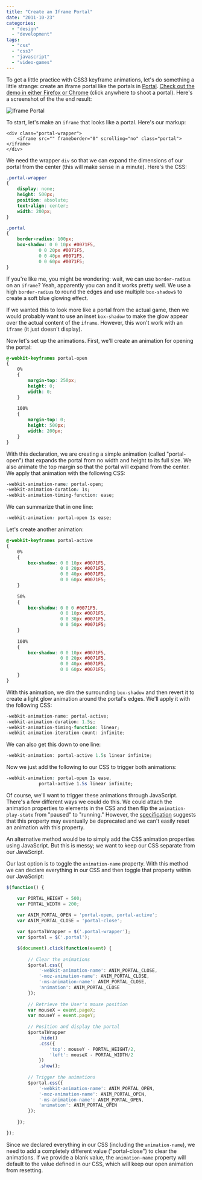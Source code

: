 ```yaml
---
title: "Create an Iframe Portal"
date: "2011-10-23"
categories: 
  - "design"
  - "development"
tags: 
  - "css"
  - "css3"
  - "javascript"
  - "video-games"
---
```


To get a little practice with CSS3 keyframe animations, let's do something a little strange: create an iframe portal like the portals in [Portal](http://www.thinkwithportals.com/). [Check out the demo in either Firefox or Chrome](https://www.loganfranken.com/projects/iframeportal/) (click anywhere to shoot a portal). Here's a screenshot of the the end result:

![Iframe Portal](images/portal_screenshot.png "Iframe Portal")

To start, let's make an `iframe` that looks like a portal. Here's our markup:

```markup
<div class="portal-wrapper">
	<iframe src="" frameborder="0" scrolling="no" class="portal"></iframe>
</div>
```

We need the wrapper `div` so that we can expand the dimensions of our portal from the center (this will make sense in a minute). Here's the CSS:

```css
.portal-wrapper
{
	display: none;
	height: 500px;
	position: absolute;
	text-align: center;
	width: 200px;
}

.portal
{
	border-radius: 100px;
	box-shadow: 0 0 10px #0071F5,
			0 0 20px #0071F5,
			0 0 40px #0071F5,
			0 0 60px #0071F5;
}
```

If you're like me, you might be wondering: wait, we can use `border-radius` on an `iframe`? Yeah, apparently you can and it works pretty well. We use a high `border-radius` to round the edges and use multiple `box-shadow`s to create a soft blue glowing effect.

If we wanted this to look more like a portal from the actual game, then we would probably want to use an inset `box-shadow` to make the glow appear over the actual content of the `iframe`. However, this won't work with an `iframe` (it just doesn't display).

Now let's set up the animations. First, we'll create an animation for opening the portal:

```css
@-webkit-keyframes portal-open
{
	0%
	{
		margin-top: 250px;
		height: 0;
		width: 0;
	}
	
	100%
	{
		margin-top: 0;
		height: 500px;
		width: 200px;
	}
}
```

With this declaration, we are creating a simple animation (called "portal-open") that expands the portal from no width and height to its full size. We also animate the top margin so that the portal will expand from the center. We apply that animation with the following CSS:

```css
-webkit-animation-name: portal-open;
-webkit-animation-duration: 1s;
-webkit-animation-timing-function: ease;
```

We can summarize that in one line:

```css
-webkit-animation: portal-open 1s ease;
```

Let's create another animation:

```css
@-webkit-keyframes portal-active
{
	0%
	{
		box-shadow: 0 0 10px #0071F5,
					0 0 20px #0071F5,
					0 0 40px #0071F5,
					0 0 60px #0071F5;
	}
	
	50%
	{
		box-shadow: 0 0 0 #0071F5,
					0 0 10px #0071F5,
					0 0 30px #0071F5,
					0 0 50px #0071F5;
	}
	
	100%
	{
		box-shadow: 0 0 10px #0071F5,
					0 0 20px #0071F5,
					0 0 40px #0071F5,
					0 0 60px #0071F5;
	}
}
```

With this animation, we dim the surrounding `box-shadow` and then revert it to create a light glow animation around the portal's edges. We'll apply it with the following CSS:

```javascript
-webkit-animation-name: portal-active;
-webkit-animation-duration: 1.5s;
-webkit-animation-timing-function: linear;
-webkit-animation-iteration-count: infinite;
```

We can also get this down to one line:

```javascript
-webkit-animation: portal-active 1.5s linear infinite;
```

Now we just add the following to our CSS to trigger both animations:

```css
-webkit-animation: portal-open 1s ease,
			portal-active 1.5s linear infinite;
```

Of course, we'll want to trigger these animations through JavaScript. There's a few different ways we could do this. We could attach the animation properties to elements in the CSS and then flip the `animation-play-state` from "paused" to "running." However, the [specification](http://www.w3.org/TR/css3-animations/#the-animation-play-state-property-) suggests that this property may eventually be deprecated and we can't easily reset an animation with this property.

An alternative method would be to simply add the CSS animation properties using JavaScript. But this is messy; we want to keep our CSS separate from our JavaScript.

Our last option is to toggle the `animation-name` property. With this method we can declare everything in our CSS and then toggle that property within our JavaScript:

```javascript
$(function() {

	var PORTAL_HEIGHT = 500;
	var PORTAL_WIDTH = 200;
	
	var ANIM_PORTAL_OPEN = 'portal-open, portal-active';
	var ANIM_PORTAL_CLOSE = 'portal-close';

	var $portalWrapper = $('.portal-wrapper');
	var $portal = $('.portal');

	$(document).click(function(event) {
	
		// Clear the animations
		$portal.css({
			'-webkit-animation-name': ANIM_PORTAL_CLOSE,
			'-moz-animation-name': ANIM_PORTAL_CLOSE,
			'-ms-animation-name': ANIM_PORTAL_CLOSE,
			'animation': ANIM_PORTAL_CLOSE
		});
	
		// Retrieve the User's mouse position
		var mouseX = event.pageX;
		var mouseY = event.pageY;
		
		// Position and display the portal
		$portalWrapper
			.hide()
			.css({
				'top': mouseY - PORTAL_HEIGHT/2,
				'left': mouseX - PORTAL_WIDTH/2
			})
			.show();
			
		// Trigger the animations
		$portal.css({
			'-webkit-animation-name': ANIM_PORTAL_OPEN,
			'-moz-animation-name': ANIM_PORTAL_OPEN,
			'-ms-animation-name': ANIM_PORTAL_OPEN,
			'animation': ANIM_PORTAL_OPEN
		});
	
	});

});
```

Since we declared everything in our CSS (including the `animation-name`), we need to add a completely different value ("portal-close") to clear the animations. If we provide a blank value, the `animation-name` property will default to the value defined in our CSS, which will keep our open animation from resetting.
